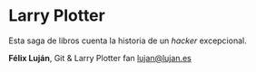 # Larry Plotter

Esta saga de libros cuenta la historia de un *hacker* excepcional.

**Félix Luján**, Git & Larry Plotter fan
lujan@lujan.es
